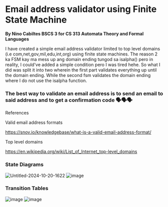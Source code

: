 # Email address validator using Finite State Machine #
**By Nino Cabiltes BSCS 3 for CS 313 Automata Theory and Formal Languages**

I have created a simple email address validator limited to top level domains (i.e com,net,gov,mil,edu,int,org) using finite state machines. The reason 2 ka FSM kay ma mess up ang domain ending tungod sa isalpha() pero in reality, I could've added a simple condition pero I was tired hehe. So what I did was split it into two wherein the first part validates everything up until the domain ending. While the second fsm validates the domain ending where I do not use the isalpha function.

### The best way to validate an email address is to send an email to said address and to get a confirmation code 🗣️🗣️🗣️ ###

References

Valid email address formats

https://snov.io/knowledgebase/what-is-a-valid-email-address-format/

Top level domains

https://en.wikipedia.org/wiki/List_of_Internet_top-level_domains



### State Diagrams ###
![Untitled-2024-10-20-1622](https://github.com/user-attachments/assets/2b39c1a6-f308-45d1-b88e-08fab63227d8)
![image](https://github.com/user-attachments/assets/3f853333-f093-412b-bac2-ca497796db1f)

### Transition Tables ###
![image](https://github.com/user-attachments/assets/55b9e2cd-420f-4e31-8fb4-0428b729b0a7)
![image](https://github.com/user-attachments/assets/e4bb6308-31eb-4aaf-bdba-6cce93bac55a)

